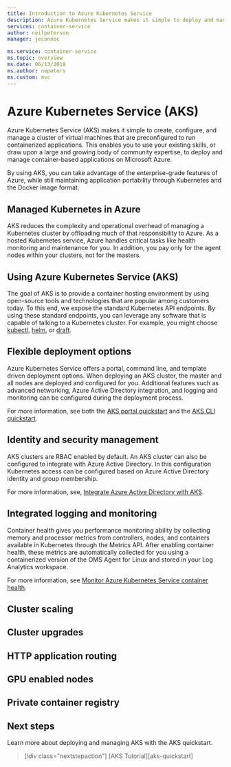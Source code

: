 ```yaml
---
title: Introduction to Azure Kubernetes Service
description: Azure Kubernetes Service makes it simple to deploy and manage container-based applications on Azure.
services: container-service
author: neilpeterson
manager: jeconnoc

ms.service: container-service
ms.topic: overview
ms.date: 06/13/2018
ms.author: nepeters
ms.custom: mvc
---
```


# Azure Kubernetes Service (AKS)

Azure Kubernetes Service (AKS) makes it simple to create, configure, and manage a cluster of virtual machines that are preconfigured to run containerized applications. This enables you to use your existing skills, or draw upon a large and growing body of community expertise, to deploy and manage container-based applications on Microsoft Azure.

By using AKS, you can take advantage of the enterprise-grade features of Azure, while still maintaining application portability through Kubernetes and the Docker image format.

## Managed Kubernetes in Azure

AKS reduces the complexity and operational overhead of managing a Kubernetes cluster by offloading much of that responsibility to Azure. As a hosted Kubernetes service, Azure handles critical tasks like health monitoring and maintenance for you. In addition, you pay only for the agent nodes within your clusters, not for the masters.

## Using Azure Kubernetes Service (AKS)

The goal of AKS is to provide a container hosting environment by using open-source tools and technologies that are popular among customers today. To this end, we expose the standard Kubernetes API endpoints. By using these standard endpoints, you can leverage any software that is capable of talking to a Kubernetes cluster. For example, you might choose [kubectl][kubectl-overview], [helm][helm], or [draft][draft].

## Flexible deployment options

Azure Kubernetes Service offers a portal, command line, and template driven deployment options. When deploying an AKS cluster, the master and all nodes are deployed and configured for you. Additional features such as advanced networking, Azure Active Directory integration, and logging and monitoring can be configured during the deployment process.

For more information, see both the [AKS portal quickstart][aks-portal] and the [AKS CLI quickstart][aks-cli].

## Identity and security management

AKS clusters are RBAC enabled by default. An AKS cluster can also be configured to integrate with Azure Active Directory. In this configuration Kubernetes access can be configured based on Azure Active Directory identity and group membership.

For more information, see, [Integrate Azure Active Directory with AKS][aks-aad].

## Integrated logging and monitoring

Container health gives you performance monitoring ability by collecting memory and processor metrics from controllers, nodes, and containers available in Kubernetes through the Metrics API. After enabling container health, these metrics are automatically collected for you using a containerized version of the OMS Agent for Linux and stored in your Log Analytics workspace.

For more information, see [Monitor Azure Kubernetes Service container health][container-health].

## Cluster scaling

## Cluster upgrades

## HTTP application routing

## GPU enabled nodes

## Private container registry

## Next steps

Learn more about deploying and managing AKS with the AKS quickstart.

> [!div class="nextstepaction"]
> [AKS Tutorial][aks-quickstart]

<!-- LINKS - external -->
[acs-engine]: https://github.com/Azure/acs-engine
[draft]: https://github.com/Azure/draft
[helm]: https://helm.sh/
[kubectl-overview]: https://kubernetes.io/docs/user-guide/kubectl-overview/

<!-- LINKS - internal -->
[aks-aad]: ./aad-integration.md
[aks-cli]: ./kubernetes-walkthrough.md
[aks-portal]: ./kubernetes-walkthrough-portal.md
[container-health]: ../monitoring/monitoring-container-health.md

